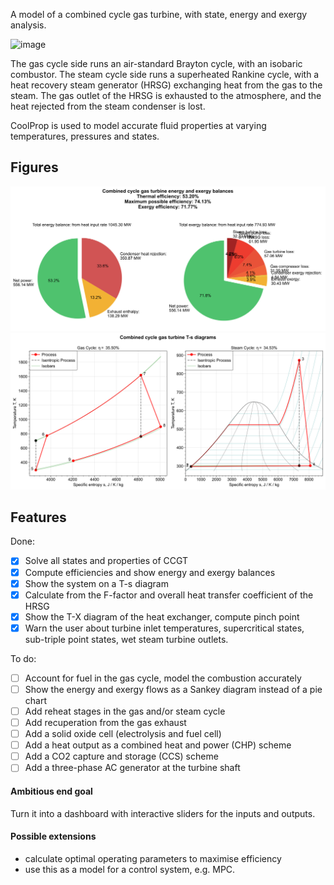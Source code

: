 A model of a combined cycle gas turbine, with state, energy and exergy analysis.

![image](https://github.com/user-attachments/assets/8003bdcb-7411-4448-86c1-e8962ac5c84e)

The gas cycle side runs an air-standard Brayton cycle, with an isobaric combustor.
The steam cycle side runs a superheated Rankine cycle, with a heat recovery steam generator (HRSG) exchanging heat from the gas to the steam.
The gas outlet of the HRSG is exhausted to the atmosphere, and the heat rejected from the steam condenser is lost.

CoolProp is used to model accurate fluid properties at varying temperatures, pressures and states.

## Figures

![image](Figures/Fig1_energy_exergy_balances.svg)
![image](Figures/Fig2_TS_diagrams.svg)

## Features

Done:

- [x] Solve all states and properties of CCGT
- [x] Compute efficiencies and show energy and exergy balances
- [x] Show the system on a T-s diagram
- [x] Calculate from the F-factor and overall heat transfer coefficient of the HRSG
- [x] Show the T-X diagram of the heat exchanger, compute pinch point
- [x] Warn the user about turbine inlet temperatures, supercritical states, 
  sub-triple point states, wet steam turbine outlets.

To do:

- [ ] Account for fuel in the gas cycle, model the combustion accurately
- [ ] Show the energy and exergy flows as a Sankey diagram instead of a pie chart
- [ ] Add reheat stages in the gas and/or steam cycle
- [ ] Add recuperation from the gas exhaust
- [ ] Add a solid oxide cell (electrolysis and fuel cell)
- [ ] Add a heat output as a combined heat and power (CHP) scheme
- [ ] Add a CO2 capture and storage (CCS) scheme
- [ ] Add a three-phase AC generator at the turbine shaft

#### Ambitious end goal

Turn it into a dashboard with interactive sliders for the inputs and outputs.

#### Possible extensions 

- calculate optimal operating parameters to maximise efficiency
- use this as a model for a control system, e.g. MPC.
